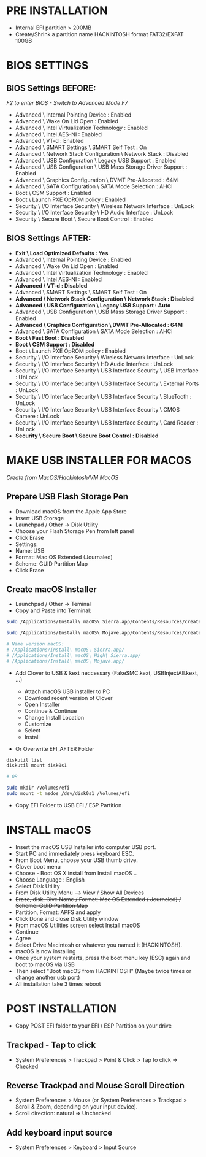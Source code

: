 # PRE INSTALLATION

- Internal EFI partition > 200MB
- Create/Shrink a partition name HACKINTOSH format FAT32/EXFAT 100GB

# BIOS SETTINGS

## BIOS Settings BEFORE:

_F2 to enter BIOS - Switch to Advanced Mode F7_

- Advanced \ Internal Pointing Device : Enabled
- Advanced \ Wake On Lid Open : Enabled
- Advanced \ Intel Virtualization Technology : Enabled
- Advanced \ Intel AES-NI : Enabled
- Advanced \ VT-d : Enabled
- Advanced \ SMART Settings \ SMART Self Test : On
- Advanced \ Network Stack Configuration \ Network Stack : Disabled
- Advanced \ USB Configuration \ Legacy USB Support : Enabled
- Advanced \ USB Configuration \ USB Mass Storage Driver Support : Enabled
- Advanced \ Graphics Configuration \ DVMT Pre-Allocated : 64M
- Advanced \ SATA Configuration \ SATA Mode Selection : AHCI
- Boot \ CSM Support : Enabled
- Boot \ Launch PXE OpROM policy : Enabled
- Security \ I/O Interface Security \ Wireless Network Interface : UnLock
- Security \ I/O Interface Security \ HD Audio Interface : UnLock
- Security \ Secure Boot \ Secure Boot Control : Enabled

## BIOS Settings AFTER:

- __Exit \ Load Optimized Defaults : Yes__
- Advanced \ Internal Pointing Device : Enabled
- Advanced \ Wake On Lid Open : Enabled
- Advanced \ Intel Virtualization Technology : Enabled
- Advanced \ Intel AES-NI : Enabled
- __Advanced \ VT-d : Disabled__
- Advanced \ SMART Settings \ SMART Self Test : On
- __Advanced \ Network Stack Configuration \ Network Stack : Disabled__
- __Advanced \ USB Configuration \ Legacy USB Support : Auto__
- Advanced \ USB Configuration \ USB Mass Storage Driver Support : Enabled
- __Advanced \ Graphics Configuration \ DVMT Pre-Allocated : 64M__
- Advanced \ SATA Configuration \ SATA Mode Selection : AHCI
- __Boot \ Fast Boot : Disabled__
- __Boot \ CSM Support : Disabled__
- Boot \ Launch PXE OpROM policy : Enabled
- Security \ I/O Interface Security \ Wireless Network Interface : UnLock
- Security \ I/O Interface Security \ HD Audio Interface : UnLock
- Security \ I/O Interface Security \ USB Interface Security \ USB Interface : UnLock
- Security \ I/O Interface Security \ USB Interface Security \ External Ports : UnLock
- Security \ I/O Interface Security \ USB Interface Security \ BlueTooth : UnLock
- Security \ I/O Interface Security \ USB Interface Security \ CMOS Camere : UnLock
- Security \ I/O Interface Security \ USB Interface Security \ Card Reader : UnLock
- __Security \ Secure Boot \ Secure Boot Control : Disabled__

# MAKE USB INSTALLER FOR MACOS

_Create from MacOS/Hackintosh/VM MacOS_

## Prepare USB Flash Storage Pen

- Download macOS from the Apple App Store
- Insert USB Storage
- Launchpad / Other → Disk Utility
- Choose your Flash Storage Pen from left panel
- Click Erase
- Settings:
- Name: USB
- Format: Mac OS Extended (Journaled)
- Scheme: GUID Partition Map
- Click Erase

## Create  macOS Installer

- Launchpad / Other → Teminal
- Copy and Paste into Terminal:

```bash
sudo /Applications/Install\ macOS\ Sierra.app/Contents/Resources/createinstallmedia --volume /Volumes/YOUR_USB_NAME --applicationpath /Applications/Install\ macOS\ Sierra.app --nointeraction

sudo /Applications/Install\ macOS\ Mojave.app/Contents/Resources/createinstallmedia --volume /Volumes/USB --nointeraction --downloadassets

# Name version macOS:
# /Applications/Install\ macOS\ Sierra.app/
# /Applications/Install\ macOS\ High\ Sierra.app/
# /Applications/Install\ macOS\ Mojave.app/
```

- Add Clover to USB & kext neccessary (FakeSMC.kext, USBInjectAll.kext, ...)
  + Attach macOS USB installer to PC
  + Download recent version of Clover
  + Open Installer
  + Continue & Continue
  + Change Install Location
  + Customize
  + Select 
  + Install

- Or Overwrite EFI_AFTER Folder

```bash
diskutil list
diskutil mount disk0s1

# OR

sudo mkdir /Volumes/efi
sudo mount -t msdos /dev/disk0s1 /Volumes/efi
```

  + Copy EFI Folder to USB EFI / ESP Partition

# INSTALL macOS

- Insert  the macOS USB Installer into computer USB port.
- Start PC and immediately press keyboard ESC.
- From Boot Menu, choose your USB thumb drive.
- Clover boot menu 
- Choose - Boot OS X install from Install macOS ..
- Choose Language : English
- Select Disk Utility
- From Disk Utility Menu --> View / Show All Devices
- ~~Erase, disk. Give Name / Format: Mac OS Extended ( Journaled) / Scheme: GUID Partition Map~~
- Partition, Format: APFS and apply
- Click Done and close Disk Utility window
- From macOS Utilities screen select Install macOS
- Continue
- Agree
- Select Drive Macintosh or whatever you named it (HACKINTOSH).
- macOS is now installing
- Once your system restarts, press the boot menu key (ESC) again and boot to macOS via USB 
- Then select "Boot macOS from HACKINTOSH" (Maybe twice times or change another usb port)
- All installation take 3 times reboot

# POST INSTALLATION

- Copy POST EFI folder to your EFI / ESP Partition on your drive

## Trackpad - Tap to click

- System Preferences > Trackpad > Point & Click > Tap to click => Checked

## Reverse Trackpad and Mouse Scroll Direction

- System Preferences > Mouse (or System Preferences > Trackpad > Scroll & Zoom, depending on your input device).
- Scroll direction: natural => Unchecked

## Add keyboard input source

- System Preferences > Keyboard > Input Source